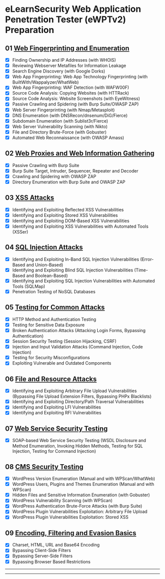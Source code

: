 # eLearnSecurity Web Application Penetration Tester (eWPTv2) Preparation

## 01 [Web Fingerprinting and Enumeration](./01_web_fingerprinting_and_enumeration.md)

- [x] Finding Ownership and IP Addresses (with WHOIS)
- [x] Reviewing Webserver Metafiles for Information Leakage
- [x] Search Engine Discovery (with Google Dorks)
- [x] Web App Fingerprinting: Web App Technology Fingerprinting (with BuiltWith/Wappalyzer/WhatWeb)
- [x] Web App Fingerprinting: WAF Detection (with WAFW00F)
- [x] Source Code Analysis: Copying Websites (with HTTRack)
- [x] Source Code Analysis: Website Screenshots (with EyeWitness)
- [x] Passive Crawling and Spidering (with Burp Suite/OWASP ZAP)
- [x] Web Server Fingerprinting (with Nmap/Metasploit)
- [x] DNS Enumeration (with DNSRecon/dnsenum/DiG/Fierce)
- [x] Subdomain Enumeration (with Sublist3r/Fierce)
- [x] Web Server Vulnerability Scanning (with Nikto)
- [x] File and Directory Brute-Force (with Gobuster)
- [x] Automated Web Reconnaissance (with OWASP Amass)

## 02 [Web Proxies and Web Information Gathering](./02_web_proxies_and_web_information_gathering.md)

- [x] Passive Crawling with Burp Suite
- [x] Burp Suite Target, Intruder, Sequencer, Repeater and Decoder
- [x] Crawling and Spidering with OWASP ZAP
- [x] Directory Enumeration with Burp Suite and OWASP ZAP

## 03 [XSS Attacks](./03_xss_attacks.md)

- [x] Identifying and Exploiting Reflected XSS Vulnerabilities
- [x] Identifying and Exploiting Stored XSS Vulnerabilities
- [x] Identifying and Exploiting DOM-Based XSS Vulnerabilities
- [x] Identifying and Exploiting XSS Vulnerabilities with Automated Tools (XSSer)

## 04 [SQL Injection Attacks](./04_sql_injection_attacks.md)

- [x] Identifying and Exploiting In-Band SQL Injection Vulnerabilities (Error-Based and Union-Based)
- [x] Identifying and Exploiting Blind SQL Injection Vulnerabilities (Time-Based and Boolean-Based)
- [x] Identifying and Exploiting SQL Injection Vulnerabilities with Automated Tools (SQLMap)
- [x] Penetration Testing of NoSQL Databases

## 05 [Testing for Common Attacks](./05_testing_for_common_attacks.md)

- [x] HTTP Method and Authentication Testing
- [x] Testing for Sensitive Data Exposure
- [x] Broken Authentication Attacks (Attacking Login Forms, Bypassing Authentication)
- [x] Session Security Testing (Session Hijacking, CSRF)
- [x] Injection and Input Validation Attacks (Command Injection, Code Injection)
- [x] Testing for Security Misconfigurations
- [x] Exploiting Vulnerable and Outdated Components

## 06 [File and Resource Attacks](./06_file_and_resource_attacks.md)

- [x] Identifying and Exploiting Arbitrary File Upload Vulnerabilities (Bypassing File Upload Extension Filters, Bypassing PHPx Blacklists)
- [x] Identifying and Exploiting Directory/Path Traversal Vulnerabilities
- [x] Identifying and Exploiting LFI Vulnerabilities
- [x] Identifying and Exploiting RFI Vulnerabilities

## 07 [Web Service Security Testing](./07_web_service_security_testing.md)

- [x] SOAP-based Web Service Security Testing (WSDL Disclosure and Method Enumeration, Invoking Hidden Methods, Testing for SQL Injection, Testing for Command Injection)

## 08 [CMS Security Testing](./08_cms_security_testing.md)

- [x] WordPress Version Enumeration (Manual and with WPScan/WhatWeb)
- [x] WordPress Users, Plugins and Themes Enumeration (Manual and with WPScan)
- [x] Hidden Files and Sensitive Information Enumeration (with Gobuster)
- [x] WordPress Vulnerability Scanning (with WPScan)
- [x] WordPress Authentication Brute-Force Attacks (with Burp Suite)
- [x] WordPress Plugin Vulnerabilities Exploitation: Arbitrary File Upload
- [x] WordPress Plugin Vulnerabilities Exploitation: Stored XSS

## 09 [Encoding, Filtering and Evasion Basics](./09_encoding_filtering_and_evasion_basics.md)

- [x] Charset, HTML, URL and Base64 Encoding
- [x] Bypassing Client-Side Filters
- [x] Bypassing Server-Side Filters
- [x] Bypassing Browser Based Restrictions

---
---
